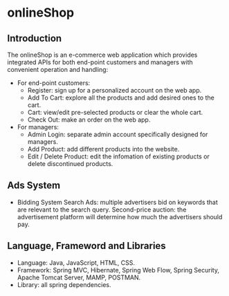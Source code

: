 # onlineShop
## Introduction
The onlineShop is an e-commerce web application which provides integrated APIs for both end-point customers and managers with convenient operation and handling:
- For end-point customers: 
   - Register: sign up for a personalized account on the web app.
   - Add To Cart: explore all the products and add desired ones to the cart.
   - Cart: view/edit pre-selected products or clear the whole cart.
   - Check Out: make an order on the web app.
- For managers:
   - Admin Login: separate admin account specifically designed for managers.
   - Add Product: add different products into the website.
   - Edit / Delete Product: edit the infomation of existing products or delete discontinued products.
## Ads System
- Bidding System
      Search Ads: multiple advertisers bid on keywords that are relevant to the search query.
	  Second-price auction: the advertisement platform will determine how much the advertisers should pay.
	  

## Language, Frameword and Libraries
- Language: Java, JavaScript, HTML, CSS.
- Framework: Spring MVC, Hibernate, Spring Web Flow, Spring Security, Apache Tomcat Server, MAMP, POSTMAN.
- Library: all spring dependencies.

